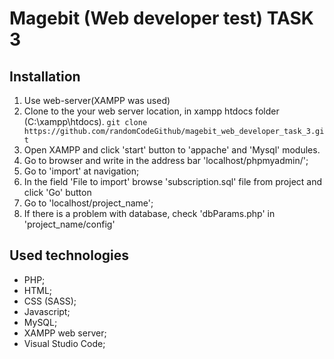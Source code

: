 # Magebit (Web developer test) TASK 3

## Installation

1. Use web-server(XAMPP was used)
2. Clone to the your web server location, in xampp htdocs folder (C:\xampp\htdocs\).
```git clone https://github.com/randomCodeGithub/magebit_web_developer_task_3.git```
3. Open XAMPP and click 'start' button to 'appache' and 'Mysql' modules.
4. Go to browser and write in the address bar 'localhost/phpmyadmin/';
5. Go to 'import' at navigation;
6. In the field 'File to import' browse 'subscription.sql' file from project and click 'Go' button
7. Go to 'localhost/project_name';
8. If there is a problem with database, check 'dbParams.php' in 'project_name/config'

## Used technologies

* PHP;
* HTML;
* CSS (SASS);
* Javascript;
* MySQL;
* XAMPP web server;
* Visual Studio Code;